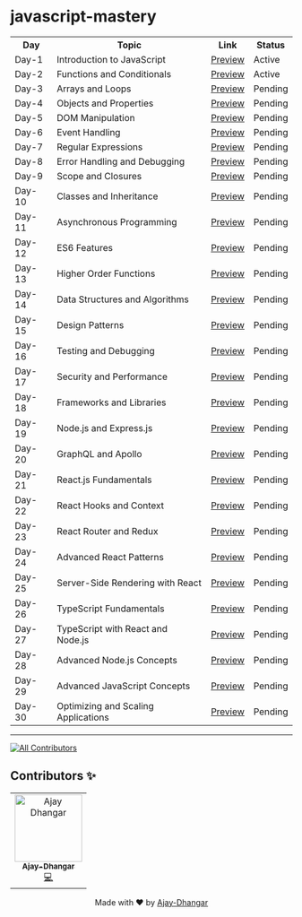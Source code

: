 # javascript-mastery

  <table align="center">
     <tr>
        <th> Day </th>
        <th> Topic </th>
        <th> Link </th>
        <th> Status </th>
     </tr>  
     <tr>
        <td> Day-1 </td>
        <td> Introduction to JavaScript </td>
        <td> <a href="https://javascript-mastery.github.io/javascript-mastery/Day-1/">Preview </a> </td>
        <td> Active </td>
     </tr>
     <tr>
        <td> Day-2 </td>
        <td> Functions and Conditionals </td>
        <td> <a href="https://javascript-mastery.github.io/javascript-mastery/Day-2/">Preview </a> </td>
        <td> Active </td>
     </tr>
     <tr>
        <td> Day-3 </td>
        <td> Arrays and Loops </td>
        <td> <a href="#">Preview </a> </td>
        <td> Pending </td>
     </tr>
     <tr>
        <td> Day-4 </td>
        <td> Objects and Properties </td>
        <td> <a href="#">Preview </a> </td>
        <td> Pending </td>
     </tr>  
     <tr>
        <td> Day-5</td>
        <td> DOM Manipulation </td>
        <td> <a href="#">Preview </a> </td>
        <td> Pending </td>
     </tr>
     <tr>
        <td> Day-6 </td>
        <td> Event Handling </td>
        <td> <a href="#">Preview </a> </td>
        <td> Pending </td>
     </tr>
     <tr>
        <td> Day-7 </td>
        <td> Regular Expressions </td>
        <td> <a href="#">Preview </a> </td>
        <td> Pending </td>
     </tr>
     <tr>
        <td> Day-8 </td>
        <td> Error Handling and Debugging </td>
        <td> <a href="#">Preview </a> </td>
        <td> Pending </td>
     </tr>
     <tr>
        <td> Day-9 </td>
        <td> Scope and Closures </td>
        <td> <a href="#">Preview </a> </td>
        <td> Pending </td>
     </tr>
     <tr>
        <td> Day-10 </td>
        <td> Classes and Inheritance </td>
        <td> <a href="#">Preview </a> </td>
        <td> Pending </td>
     </tr>
     <tr>
        <td> Day-11 </td>
        <td> Asynchronous Programming </td>
        <td> <a href="#">Preview </a> </td>
        <td> Pending </td>
     </tr>
     <tr>
        <td> Day-12 </td>
        <td> ES6 Features </td>
        <td> <a href="#">Preview </a> </td>
        <td> Pending </td>
     </tr>
     <tr>
        <td> Day-13 </td>
        <td> Higher Order Functions </td>
        <td> <a href="#">Preview </a> </td>
        <td> Pending </td>
     </tr>  
     <tr>
        <td> Day-14 </td>
        <td> Data Structures and Algorithms </td>
        <td> <a href="#">Preview </a> </td>
        <td> Pending </td>
     </tr>
     <tr>
        <td> Day-15 </td>
        <td> Design Patterns </td>
        <td> <a href="#">Preview </a> </td>
        <td> Pending </td>
     </tr>
      <tr>
        <td> Day-16 </td>
        <td> Testing and Debugging </td>
        <td> <a href="#">Preview </a> </td>
        <td> Pending </td>
     </tr>
     <tr>
        <td> Day-17 </td>
        <td> Security and Performance </td>
        <td> <a href="#">Preview </a> </td>
        <td> Pending </td>
     </tr>
     <tr>
        <td> Day-18 </td>
        <td> Frameworks and Libraries </td>
        <td> <a href="#">Preview </a> </td>
        <td> Pending </td>
     </tr>
     <tr>
        <td> Day-19 </td>
        <td> Node.js and Express.js </td>
        <td> <a href="#">Preview </a> </td>
        <td> Pending </td>
     </tr>
     <tr>
        <td> Day-20 </td>
        <td> GraphQL and Apollo </td>
        <td> <a href="#">Preview </a> </td>
        <td> Pending </td>
     </tr>
     <tr>
        <td> Day-21 </td>
        <td> React.js Fundamentals </td>
        <td> <a href="#">Preview </a> </td>
        <td> Pending </td>
     </tr>
     <tr>
        <td> Day-22 </td>
        <td> React Hooks and Context </td>
        <td> <a href="#">Preview </a> </td>
        <td> Pending </td>
     </tr>
     <tr>
        <td> Day-23 </td>
        <td> React Router and Redux </td>
        <td> <a href="#">Preview </a> </td>
        <td> Pending </td>
     </tr>
     <tr>
        <td> Day-24 </td>
        <td> Advanced React Patterns </td>
        <td> <a href="#">Preview </a> </td>
        <td> Pending </td>
     </tr>
     <tr>
        <td> Day-25 </td>
        <td> Server-Side Rendering with React </td>
        <td> <a href="#">Preview </a> </td>
        <td> Pending </td>
     </tr>
     <tr>
        <td> Day-26 </td>
        <td> TypeScript Fundamentals </td>
        <td> <a href="#">Preview </a> </td>
        <td> Pending </td>
     </tr>
     <tr>
        <td> Day-27 </td>
        <td> TypeScript with React and Node.js </td>
        <td> <a href="#">Preview </a> </td>
        <td> Pending </td>
     </tr>
     <tr>
        <td> Day-28 </td>
        <td> Advanced Node.js Concepts </td>
        <td> <a href="#">Preview </a> </td>
        <td> Pending </td>
     </tr>
     <tr>
        <td> Day-29 </td>
        <td> Advanced JavaScript Concepts </td>
        <td> <a href="#">Preview </a> </td>
        <td> Pending </td>
     </tr>
     <tr>
        <td> Day-30</td>
        <td> Optimizing and Scaling Applications </td>
        <td> <a href="#">Preview </a> </td>
        <td> Pending </td>
     </tr>
  </table>
  
   <hr /> 

[![All Contributors](https://img.shields.io/badge/all_contributors-1-orange.svg?style=flat-square)](#contributors-)

  
  
## Contributors ✨

 <table align="center">  
   <tr><td align="center"><a href="https://github.com/Ajay-Dhangar"><img src="https://avatars.githubusercontent.com/u/99037494?v=4" width="120px;" alt="Ajay Dhangar"/>  <br /><sub><b>Ajay-Dhangar</b></sub></a><br /><a href="#" title="Code">💻</a></td>     
    
  </tr> 
  
  </table>
  

<div align="center">Made with ❤️ by <a href="https://ajay-dhangar.github.io/Responsive-portfolio-website.github.io/#home" target="_blank">Ajay-Dhangar</a></div>
